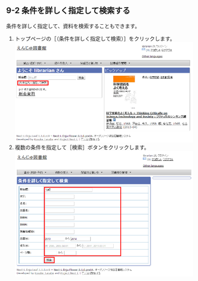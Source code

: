 <a name="9-2" />

9-2 条件を詳しく指定して検索する
--------------------------------

条件を詳しく指定して、資料を検索することもできます。

1. トップページの［（条件を詳しく指定して検索）］をクリックします。  
   ![（条件を詳しく指定して検索）クリック](assets/images/image_operation_245.png)
2. 複数の条件を指定して［検索］ボタンをクリックします。  
   ![複数の条件を指定](assets/images/image_operation_246.png)

